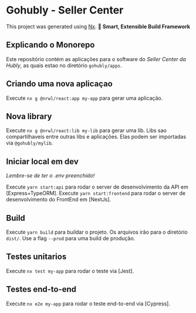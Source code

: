 # Gohubly - Seller Center

This project was generated using [Nx](https://nx.dev).
🔎 **Smart, Extensible Build Framework**

## Explicando o Monorepo

Este repositório contém as aplicações para o software do _Seller Center da Hubly_, as quais estao no diretório `gohubly/apps`.

## Criando uma nova aplicaçao

Execute `nx g @nrwl/react:app my-app` para gerar uma aplicação.

## Nova library

Execute `nx g @nrwl/react:lib my-lib` para gerar uma lib.
Libs sao compartilhaveis entre outras libs e aplicações. Elas podem ser importadas via `@gohubly/mylib`.

## Iniciar local em dev

_Lembre-se de ter o .env preenchido!_

Execute `yarn start:api` para rodar o server de desenvolvimento da API em [Express+TypeORM].
Execute `yarn start:frontend` para rodar o server de desenvolvimento do FrontEnd em [NextJs].

## Build

Execute `yarn build` para buildar o projeto. Os arquivos irão para o diretório `dist/`. Use a flag `--prod` para uma build de produção.

## Testes unitarios

Execute `nx test my-app` para rodar o teste via [Jest].

## Testes end-to-end

Execute `nx e2e my-app` para rodar o teste end-to-end via [Cypress].
